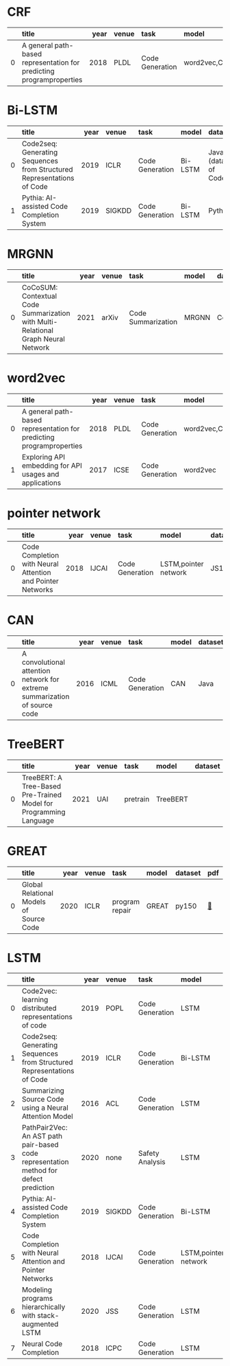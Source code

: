 # CRF
|    | title                                                                |   year | venue   | task            | model        | dataset                      | pdf                                                      | code   |
|---:|:---------------------------------------------------------------------|-------:|:--------|:----------------|:-------------|:-----------------------------|:---------------------------------------------------------|:-------|
|  0 | A general path-based representation for predicting programproperties |   2018 | PLDL    | Code Generation | word2vec,CRF | JavaScript, Java, Python, C# | [📑](https://dl.acm.org/doi/pdf/10.1145/3296979.3192412) |        |
# Bi-LSTM
|    | title                                                                  |   year | venue   | task            | model   | dataset                     | pdf                                                      | code                                              |
|---:|:-----------------------------------------------------------------------|-------:|:--------|:----------------|:--------|:----------------------------|:---------------------------------------------------------|:--------------------------------------------------|
|  0 | Code2seq: Generating Sequences from Structured Representations of Code |   2019 | ICLR    | Code Generation | Bi-LSTM | Java, C#(dataset of CodeNN) | [📑](https://arxiv.org/pdf/1808.01400)                   | [:octocat:](https://github.com/tech-srl/code2seq) |
|  1 | Pythia: AI-assisted Code Completion System                             |   2019 | SIGKDD  | Code Generation | Bi-LSTM | Python                      | [📑](https://dl.acm.org/doi/pdf/10.1145/3292500.3330699) | [:octocat:](https://github.com/Microsoft/PTVS)    |
# MRGNN
|    | title                                                                             |   year | venue   | task               | model   | dataset       | pdf                                    | code   |
|---:|:----------------------------------------------------------------------------------|-------:|:--------|:-------------------|:--------|:--------------|:---------------------------------------|:-------|
|  0 | CoCoSUM: Contextual Code Summarization with Multi-Relational Graph Neural Network |   2021 | arXiv   | Code Summarization | MRGNN   | CodeSearchNet | [📑](https://arxiv.org/abs/2107.01933) |        |
# word2vec
|    | title                                                                |   year | venue   | task            | model        | dataset                      | pdf                                                         | code   |
|---:|:---------------------------------------------------------------------|-------:|:--------|:----------------|:-------------|:-----------------------------|:------------------------------------------------------------|:-------|
|  0 | A general path-based representation for predicting programproperties |   2018 | PLDL    | Code Generation | word2vec,CRF | JavaScript, Java, Python, C# | [📑](https://dl.acm.org/doi/pdf/10.1145/3296979.3192412)    |        |
|  1 | Exploring API embedding for API usages and applications              |   2017 | ICSE    | Code Generation | word2vec     | Java, C#                     | [📑](https://ieeexplore.ieee.org/abstract/document/7985683) |        |
# pointer network
|    | title                                                      |   year | venue   | task            | model                | dataset     | pdf                                                         | code                                                           |
|---:|:-----------------------------------------------------------|-------:|:--------|:----------------|:---------------------|:------------|:------------------------------------------------------------|:---------------------------------------------------------------|
|  0 | Code Completion with Neural Attention and Pointer Networks |   2018 | IJCAI   | Code Generation | LSTM,pointer network | JS150,PY150 | [📑](https://ieeexplore.ieee.org/abstract/document/7985683) | [:octocat:](https://github.com/jack57lee/neuralCodeCompletion) |
# CAN
|    | title                                                                      |   year | venue   | task            | model   | dataset   | pdf                                                     | code                                                               |
|---:|:---------------------------------------------------------------------------|-------:|:--------|:----------------|:--------|:----------|:--------------------------------------------------------|:-------------------------------------------------------------------|
|  0 | A convolutional attention network for extreme summarization of source code |   2016 | ICML    | Code Generation | CAN     | Java      | [📑](http://proceedings.mlr.press/v48/allamanis16.html) | [:octocat:](https://github.com/mast-group/convolutional-attention) |
# TreeBERT
|    | title                                                             |   year | venue   | task     | model    | dataset   | pdf                                    | code                                           |
|---:|:------------------------------------------------------------------|-------:|:--------|:---------|:---------|:----------|:---------------------------------------|:-----------------------------------------------|
|  0 | TreeBERT: A Tree-Based Pre-Trained Model for Programming Language |   2021 | UAI     | pretrain | TreeBERT |           | [📑](https://arxiv.org/abs/2105.12485) | [:octocat:](https://github.com/17385/TreeBERT) |
# GREAT
|    | title                                   |   year | venue   | task           | model   | dataset   | pdf                                              | code                                                      |
|---:|:----------------------------------------|-------:|:--------|:---------------|:--------|:----------|:-------------------------------------------------|:----------------------------------------------------------|
|  0 | Global Relational Models of Source Code |   2020 | ICLR    | program repair | GREAT   | py150     | [📑](https://openreview.net/forum?id=B1lnbRNtwr) | [:octocat:](https://github.com/VHellendoorn/ICLR20-Great) |
# LSTM
|    | title                                                                                 |   year | venue   | task            | model                | dataset                                         | pdf                                                                                                                                                                              | code                                                           |
|---:|:--------------------------------------------------------------------------------------|-------:|:--------|:----------------|:---------------------|:------------------------------------------------|:---------------------------------------------------------------------------------------------------------------------------------------------------------------------------------|:---------------------------------------------------------------|
|  0 | Code2vec: learning distributed representations of code                                |   2019 | POPL    | Code Generation | LSTM                 | 10,072 Java GitHub repositories                 | [📑](https://arxiv.org/pdf/1803.09473)                                                                                                                                           | [:octocat:](https://github.com/tech-srl/code2vec)              |
|  1 | Code2seq: Generating Sequences from Structured Representations of Code                |   2019 | ICLR    | Code Generation | Bi-LSTM              | Java, C#(dataset of CodeNN)                     | [📑](https://arxiv.org/pdf/1808.01400)                                                                                                                                           | [:octocat:](https://github.com/tech-srl/code2seq)              |
|  2 | Summarizing Source Code using a Neural Attention Model                                |   2016 | ACL     | Code Generation | LSTM                 | [C#](https://archive.org/details/stackexchange) | [📑](https://aclanthology.org/P16-1195.pdf)                                                                                                                                      | [:octocat:](https://github.com/sriniiyer/codenn)               |
|  3 | PathPair2Vec: An AST path pair-based code representation method for defect prediction |   2020 | none    | Safety Analysis | LSTM                 | ROMISE                                          | [📑](https://www.sciencedirect.com/science/article/pii/S2590118420300393?casa_token=pfmwUOVUKIUAAAAA:52j0Rrj6d777nC-sY7yPCjK3oj3gwipxCJ-_wq91PzWguaFqzcop76sXyBNuW6XupmKV9OaBDg) |                                                                |
|  4 | Pythia: AI-assisted Code Completion System                                            |   2019 | SIGKDD  | Code Generation | Bi-LSTM              | Python                                          | [📑](https://dl.acm.org/doi/pdf/10.1145/3292500.3330699)                                                                                                                         | [:octocat:](https://github.com/Microsoft/PTVS)                 |
|  5 | Code Completion with Neural Attention and Pointer Networks                            |   2018 | IJCAI   | Code Generation | LSTM,pointer network | JS150,PY150                                     | [📑](https://ieeexplore.ieee.org/abstract/document/7985683)                                                                                                                      | [:octocat:](https://github.com/jack57lee/neuralCodeCompletion) |
|  6 | Modeling programs hierarchically with stack-augmented LSTM                            |   2020 | JSS     | Code Generation | LSTM                 | C, python                                       | [📑](https://www.sciencedirect.com/science/article/pii/S0164121220300297?casa_token=B2mvgbpiwFUAAAAA:kpOAhKMiSEnvJPN0as8qH-_8EMDK-pF5bu_e8TT6_4c6Kae5gMhvi-00_nzSC3Y4VHNzoAFzqQ) |                                                                |
|  7 | Neural Code Completion                                                                |   2018 | ICPC    | Code Generation | LSTM                 | JS150,PY150                                     | [📑](https://openreview.net/pdf?id=rJbPBt9lg)                                                                                                                                    |                                                                |
